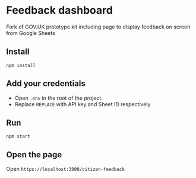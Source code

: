 # Feedback dashboard
Fork of GOV.‌UK prototype kit including page to display feedback on screen from Google Sheets

## Install

`npm install`

## Add your credentials

* Open `.env` in the root of the project.
* Replace `REPLACE` with API key and Sheet ID respectively

## Run

`npm start`

## Open the page

Open `https://localhost:3000/citizen-feedback`
